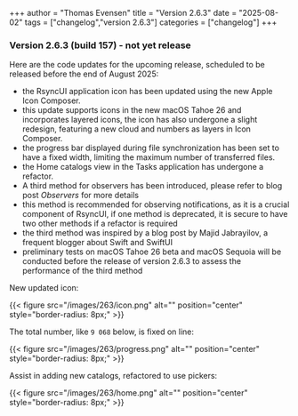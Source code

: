 +++
author = "Thomas Evensen"
title = "Version 2.6.3"
date = "2025-08-02"
tags = ["changelog","version 2.6.3"]
categories = ["changelog"]
+++

### Version 2.6.3 (build 157) - not yet release

Here are the code updates for the upcoming release, scheduled to be released before the end of August 2025:

- the RsyncUI application icon has been updated using the new Apple Icon Composer.
 - this update supports icons in the new macOS Tahoe 26 and incorporates layered icons, the icon has also undergone a slight redesign, featuring a new cloud and numbers as layers in Icon Composer.
- the progress bar displayed during file synchronization has been set to have a fixed width, limiting the maximum number of transferred files.
- the Home catalogs view in the Tasks application has undergone a refactor.
- A third method for observers has been introduced, please refer to blog post *Observers* for more details 
 - this method is recommended for observing notifications, as it is a crucial component of RsyncUI, if one method is deprecated, it is secure to have two other methods if a refactor is required
 - the third method was inspired by a blog post by Majid Jabrayilov, a frequent blogger about Swift and SwiftUI
 - preliminary tests on macOS Tahoe 26 beta and macOS Sequoia will be conducted before the release of version 2.6.3 to assess the performance of the third method


New updated icon:

{{< figure src="/images/263/icon.png" alt="" position="center" style="border-radius: 8px;" >}}

The total number, like `9 068` below, is fixed on line:

{{< figure src="/images/263/progress.png" alt="" position="center" style="border-radius: 8px;" >}}

Assist in adding new catalogs, refactored to use pickers:

{{< figure src="/images/263/home.png" alt="" position="center" style="border-radius: 8px;" >}}


